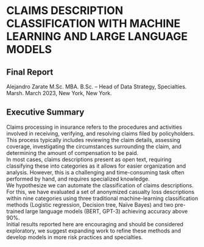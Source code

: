 # CLAIMS DESCRIPTION CLASSIFICATION WITH MACHINE LEARNING AND LARGE LANGUAGE MODELS
## Final Report

Alejandro Zarate M.Sc. MBA. B.Sc. – Head of Data Strategy, Specialties. Marsh.
March 2023, New York, New York. 

## Executive Summary
Claims processing in insurance refers to the procedures and activities involved in receiving, verifying, and resolving claims filed by policyholders. This process typically includes reviewing the claim details, assessing coverage, investigating the circumstances surrounding the claim, and determining the amount of compensation to be paid.  
In most cases, claims descriptions present as open text, requiring classifying these into categories as it allows for easier organization and analysis. However, this is a challenging and time-consuming task often performed by hand, and requires specialized knowledge.  
We hypothesize we can automate the classification of claims descriptions. For this, we have evaluated a set of anonymized casualty loss descriptions within nine categories using three traditional machine-learning classification methods (Logistic regression, Decision tree, Naïve Bayes) and two pre-trained large language models (BERT, GPT-3) achieving accuracy above 90%.  
Initial results reported here are encouraging and should be considered exploratory, we suggest expanding work to refine these methods and develop models in more risk practices and specialties.  
